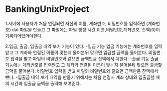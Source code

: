 # BankingUnixProject

1.서버에 사용자가 처음 연결되면  자신의 이름, 계좌번호, 비밀번호를 입력하면 (계좌번호).dat 파일을 만들고  그 파일에는 파일 생성 시간,이름,비밀번호,계좌번호, 잔액(0)이 기록되어있어야한다.

2.입금, 출금, 입출금 내역 보기 기능이 있다.
 -입금 기능
  입금 기능에는 계좌번호를 입력받고 그 계좌와 연결된 이름이 맞는지 물어본뒤 맞으면 입금할 금액을 물어본다. 비밀번호 입력을 받고 파일의 비밀번호와 같으면 금액만큼 잔액에서 더한다.
 -출금 기능
  출금 기능에는 계좌번호를 입력받고 그 계좌와 연결된 이름이 맞는지 물어본뒤 맞으면 출금할 금액을 물어본다. 비밀번호 입력을 받고 파일의 비밀번호와 같으면 금액만큼 잔액에서 뺸다.
 -입출금 내역 보기
  내역을 만들기 위해서는 처음 연결시 계좌 상태와 입출금할 때의 시간과 입출금 금액을 출력해 보여준다.
  
